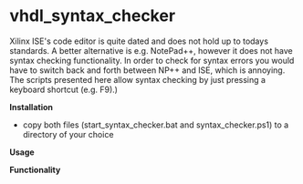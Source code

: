 # vhdl_syntax_checker
Xilinx ISE's code editor is quite dated and does not hold up to todays standards. A better alternative is e.g. NotePad++, however it does not have syntax checking functionality. In order to check for syntax errors you would have to switch back and forth between NP++ and ISE, which is annoying. 
The scripts presented here allow syntax checking by just pressing a keyboard shortcut (e.g. F9).)

<b>Installation</b>
- copy both files (start_syntax_checker.bat and syntax_checker.ps1) to a directory of your choice

<b>Usage</b>

<b>Functionality</b>
